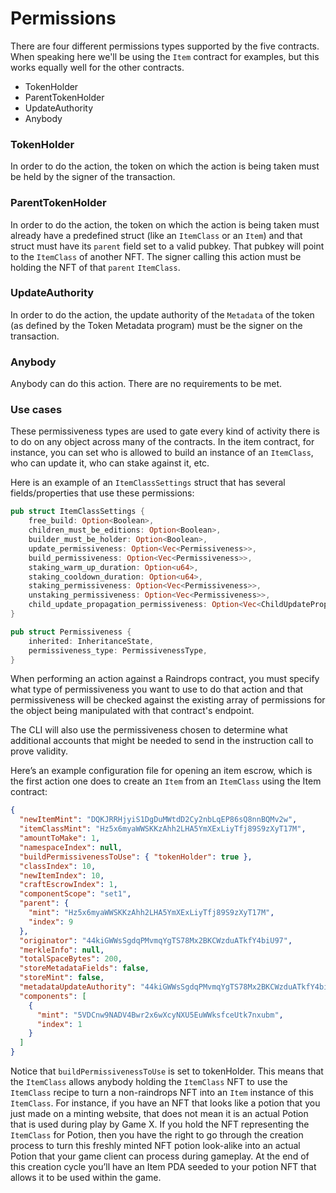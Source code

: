 # Permissions

There are four different permissions types supported by the five contracts. When speaking here we'll be using the `Item` contract for examples, but this works equally well for the other contracts.

* TokenHolder
* ParentTokenHolder
* UpdateAuthority
* Anybody

### TokenHolder

In order to do the action, the token on which the action is being taken must be held by the signer of the transaction.

### ParentTokenHolder

In order to do the action, the token on which the action is being taken must already have a predefined struct (like an `ItemClass` or an `Item`) and that struct must have its `parent` field set to a valid pubkey. That pubkey will point to the `ItemClass` of another NFT. The signer calling this action must be holding the NFT of that `parent` `ItemClass`.

### UpdateAuthority

In order to do the action, the update authority of the `Metadata` of the token (as defined by the Token Metadata program) must be the signer on the transaction.

### Anybody

Anybody can do this action. There are no requirements to be met.

### Use cases

These permissiveness types are used to gate every kind of activity there is to do on any object across many of the contracts. In the item contract, for instance, you can set who is allowed to build an instance of an `ItemClass`, who can update it, who can stake against it, etc.

Here is an example of an `ItemClassSettings` struct that has several fields/properties that use these permissions:

```rust
pub struct ItemClassSettings {
    free_build: Option<Boolean>,
    children_must_be_editions: Option<Boolean>,
    builder_must_be_holder: Option<Boolean>,
    update_permissiveness: Option<Vec<Permissiveness>>,
    build_permissiveness: Option<Vec<Permissiveness>>,
    staking_warm_up_duration: Option<u64>,
    staking_cooldown_duration: Option<u64>,
    staking_permissiveness: Option<Vec<Permissiveness>>,
    unstaking_permissiveness: Option<Vec<Permissiveness>>,
    child_update_propagation_permissiveness: Option<Vec<ChildUpdatePropagationPermissiveness>>,
}

pub struct Permissiveness {
    inherited: InheritanceState,
    permissiveness_type: PermissivenessType,
}
```

When performing an action against a Raindrops contract, you must specify what type of permissiveness you want to use to do that action and that permissiveness will be checked against the existing array of permissions for the object being manipulated with that contract's endpoint.

The CLI will also use the permissiveness chosen to determine what additional accounts that might be needed to send in the instruction call to prove validity.

Here’s an example configuration file for opening an item escrow, which is the first action one does to create an `Item` from an `ItemClass` using the Item contract:

```json
{
  "newItemMint": "DQKJRRHjyiS1DgDuMWtdD2Cy2nbLqEP86sQ8nnBQMv2w",
  "itemClassMint": "Hz5x6myaWWSKKzAhh2LHA5YmXExLiyTfj89S9zXyT17M",
  "amountToMake": 1,
  "namespaceIndex": null,
  "buildPermissivenessToUse": { "tokenHolder": true },
  "classIndex": 10,
  "newItemIndex": 10,
  "craftEscrowIndex": 1,
  "componentScope": "set1",
  "parent": {
    "mint": "Hz5x6myaWWSKKzAhh2LHA5YmXExLiyTfj89S9zXyT17M",
    "index": 9
  },
  "originator": "44kiGWWsSgdqPMvmqYgTS78Mx2BKCWzduATkfY4biU97",
  "merkleInfo": null,
  "totalSpaceBytes": 200,
  "storeMetadataFields": false,
  "storeMint": false,
  "metadataUpdateAuthority": "44kiGWWsSgdqPMvmqYgTS78Mx2BKCWzduATkfY4biU97",
  "components": [
    {
      "mint": "5VDCnw9NADV4Bwr2x6wXcyNXU5EuWWksfceUtk7nxubm",
      "index": 1
    }
  ]
}
```

Notice that `buildPermissivenessToUse` is set to tokenHolder. This means that the `ItemClass` allows anybody holding the `ItemClass` NFT to use the `ItemClass` recipe to turn a non-raindrops NFT into an `Item` instance of this `ItemClass`. For instance, if you have an NFT that looks like a potion that you just made on a minting website, that does not mean it is an actual Potion that is used during play by Game X. If you hold the NFT representing the `ItemClass` for Potion, then you have the right to go through the creation process to turn this freshly minted NFT potion look-alike into an actual Potion that your game client can process during gameplay. At the end of this creation cycle you’ll have an Item PDA seeded to your potion NFT that allows it to be used within the game.
